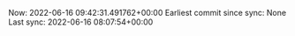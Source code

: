 Now: 2022-06-16 09:42:31.491762+00:00 Earliest commit since sync: None Last sync: 2022-06-16 08:07:54+00:00
